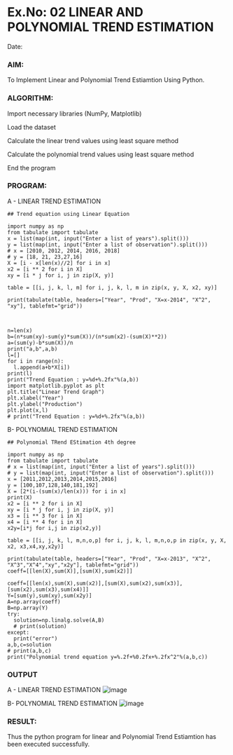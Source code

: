 # Ex.No: 02 LINEAR AND POLYNOMIAL TREND ESTIMATION
Date:
### AIM:
To Implement Linear and Polynomial Trend Estiamtion Using Python.

### ALGORITHM:
Import necessary libraries (NumPy, Matplotlib)

Load the dataset

Calculate the linear trend values using least square method

Calculate the polynomial trend values using least square method

End the program
### PROGRAM:
A - LINEAR TREND ESTIMATION
```
## Trend equation using Linear Equation

import numpy as np
from tabulate import tabulate
x = list(map(int, input("Enter a list of years").split()))
y = list(map(int, input("Enter a list of observation").split()))
# x = [2010, 2012, 2014, 2016, 2018]
# y = [18, 21, 23,27,16]
X = [i - x[len(x)//2] for i in x] 
x2 = [i ** 2 for i in X]
xy = [i * j for i, j in zip(X, y)]

table = [[i, j, k, l, m] for i, j, k, l, m in zip(x, y, X, x2, xy)]

print(tabulate(table, headers=["Year", "Prod", "X=x-2014", "X^2", "xy"], tablefmt="grid"))



n=len(x)
b=(n*sum(xy)-sum(y)*sum(X))/(n*sum(x2)-(sum(X)**2))
a=(sum(y)-b*sum(X))/n
print("a,b",a,b)
l=[]
for i in range(n):
  l.append(a+b*X[i])
print(l)
print("Trend Equation : y=%d+%.2fx"%(a,b))
import matplotlib.pyplot as plt
plt.title("Linear Trend Graph")
plt.xlabel("Year")
plt.ylabel("Production")
plt.plot(x,l)
# print("Trend Equation : y=%d+%.2fx"%(a,b))
```

B- POLYNOMIAL TREND ESTIMATION
```
## Polynomial TRend EStimation 4th degree

import numpy as np
from tabulate import tabulate
# x = list(map(int, input("Enter a list of years").split()))
# y = list(map(int, input("Enter a list of observation").split()))
x = [2011,2012,2013,2014,2015,2016]
y = [100,107,128,140,181,192]
X = [2*(i-(sum(x)/len(x))) for i in x]
print(X)
x2 = [i ** 2 for i in X]
xy = [i * j for i, j in zip(X, y)]
x3 = [i ** 3 for i in X]
x4 = [i ** 4 for i in X]
x2y=[i*j for i,j in zip(x2,y)]

table = [[i, j, k, l, m,n,o,p] for i, j, k, l, m,n,o,p in zip(x, y, X, x2, x3,x4,xy,x2y)]

print(tabulate(table, headers=["Year", "Prod", "X=x-2013", "X^2", "X^3","X^4","xy","x2y"], tablefmt="grid"))
coeff=[[len(X),sum(X)],[sum(X),sum(x2)]]

coeff=[[len(x),sum(X),sum(x2)],[sum(X),sum(x2),sum(x3)],[sum(x2),sum(x3),sum(x4)]]
Y=[sum(y),sum(xy),sum(x2y)]
A=np.array(coeff)
B=np.array(Y)
try:
  solution=np.linalg.solve(A,B)
  # print(solution)
except:
  print("error")
a,b,c=solution
# print(a,b,c)
print("Polynomial trend equation y=%.2f+%0.2fx+%.2fx^2"%(a,b,c))
```

### OUTPUT
A - LINEAR TREND ESTIMATION
![image](https://github.com/user-attachments/assets/7b0d479a-7598-40a2-acfb-fa33136a2842)


B- POLYNOMIAL TREND ESTIMATION
![image](https://github.com/user-attachments/assets/bd0aae19-94e2-4bcf-b507-75d2fa0ac0b7)


### RESULT:
Thus the python program for linear and Polynomial Trend Estiamtion has been executed successfully.
